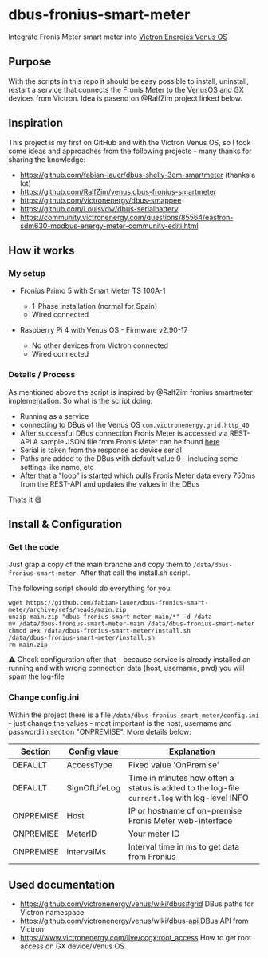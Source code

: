 # dbus-fronius-smart-meter
Integrate Fronis Meter smart meter into [Victron Energies Venus OS](https://github.com/victronenergy/venus)

## Purpose
With the scripts in this repo it should be easy possible to install, uninstall, restart a service that connects the Fronis Meter to the VenusOS and GX devices from Victron.
Idea is pasend on @RalfZim project linked below.



## Inspiration
This project is my first on GitHub and with the Victron Venus OS, so I took some ideas and approaches from the following projects - many thanks for sharing the knowledge:
- https://github.com/fabian-lauer/dbus-shelly-3em-smartmeter (thanks a lot)
- https://github.com/RalfZim/venus.dbus-fronius-smartmeter
- https://github.com/victronenergy/dbus-smappee
- https://github.com/Louisvdw/dbus-serialbattery
- https://community.victronenergy.com/questions/85564/eastron-sdm630-modbus-energy-meter-community-editi.html



## How it works
### My setup
- Fronius Primo 5 with Smart Meter TS 100A-1
  - 1-Phase installation (normal for Spain)
  - Wired connected
  
- Raspberry Pi 4 with Venus OS - Firmware v2.90-17
  - No other devices from Victron connected  
  - Wired connected
 

### Details / Process
As mentioned above the script is inspired by @RalfZim fronius smartmeter implementation.
So what is the script doing:
- Running as a service
- connecting to DBus of the Venus OS `com.victronenergy.grid.http_40`
- After successful DBus connection Fronis Meter is accessed via REST-API 
  A sample JSON file from Fronis Meter can be found [here](docs/GetMeterRealtimeData.json)
- Serial is taken from the response as device serial
- Paths are added to the DBus with default value 0 - including some settings like name, etc
- After that a "loop" is started which pulls Fronis Meter data every 750ms from the REST-API and updates the values in the DBus

Thats it 😄






## Install & Configuration
### Get the code
Just grap a copy of the main branche and copy them to `/data/dbus-fronius-smart-meter`.
After that call the install.sh script.

The following script should do everything for you:
```
wget https://github.com/fabian-lauer/dbus-fronius-smart-meter/archive/refs/heads/main.zip
unzip main.zip "dbus-fronius-smart-meter-main/*" -d /data
mv /data/dbus-fronius-smart-meter-main /data/dbus-fronius-smart-meter
chmod a+x /data/dbus-fronius-smart-meter/install.sh
/data/dbus-fronius-smart-meter/install.sh
rm main.zip
```
⚠️ Check configuration after that - because service is already installed an running and with wrong connection data (host, username, pwd) you will spam the log-file

### Change config.ini
Within the project there is a file `/data/dbus-fronius-smart-meter/config.ini` - just change the values - most important is the host, username and password in section "ONPREMISE". More details below:

| Section  | Config vlaue | Explanation |
| ------------- | ------------- | ------------- |
| DEFAULT  | AccessType | Fixed value 'OnPremise' |
| DEFAULT  | SignOfLifeLog  | Time in minutes how often a status is added to the log-file `current.log` with log-level INFO |
| ONPREMISE  | Host | IP or hostname of on-premise Fronis Meter web-interface |
| ONPREMISE  | MeterID  | Your meter ID
| ONPREMISE  | intervalMs  | Interval time in ms to get data from Fronius



## Used documentation
- https://github.com/victronenergy/venus/wiki/dbus#grid   DBus paths for Victron namespace
- https://github.com/victronenergy/venus/wiki/dbus-api   DBus API from Victron
- https://www.victronenergy.com/live/ccgx:root_access   How to get root access on GX device/Venus OS

 